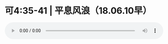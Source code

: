 # 可4:35-41 | 平息风浪（18.06.10早） 

<audio style="width: 100%;" preload="false" controls controlslist="nodownload"><source src="http://file.simai.life/audio/mp3/old/25301.mp3" type="audio/mpeg">Your browser does not support the audio element.</audio>


